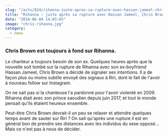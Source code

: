 ```yaml
--- 
slug: "/actu/824/rihanna-juste-apres-sa-rupture-avec-hassan-jameel-chris-brown-repart-direct-a-l-attaque"
title: "Rihanna : juste après sa rupture avec Hassan Jameel, Chris Brown repart direct à l'attaque !"
date: "2018-06-04 14:03:05"
image: "chris-rihanna.jpg"
category:
  - news
---
```

<h3><strong>Chris Brown est toujours à fond sur Rihanna.</strong></h3>

<p>Le chanteur a toujours besoin de son ex. Quelques heures après que la nouvelle soit tombé sur la rupture de Rihanna avec son ex-boyfriend Hassan Jameel, Chris Brown a décidé de signaler ses intentions. Il a de façon plus ou moins subtile envoyé des signaux à Riri, dont le fait de l'avoir à nouveau follow sur Instagram.</p>

<p>On ne sait pas si la chanteuse l'a pardonné pour l'avoir violenté en 2009. Rihanna était avec son prince saoudien depuis juin 2017, et tout le monde pensait qu'ils étaient heureux ensemble. </p>

<p>Peut-être Chris Brown devrait-il un peu se relaxer et attendre quelques temps avant de sauter sur Riri ? On sait qu'après une rupture il est en général bon de prendre ses distances avec les individus du sexe opposé... Mais ce n'est pas à nous de décider.</p>

<h3> </h3>